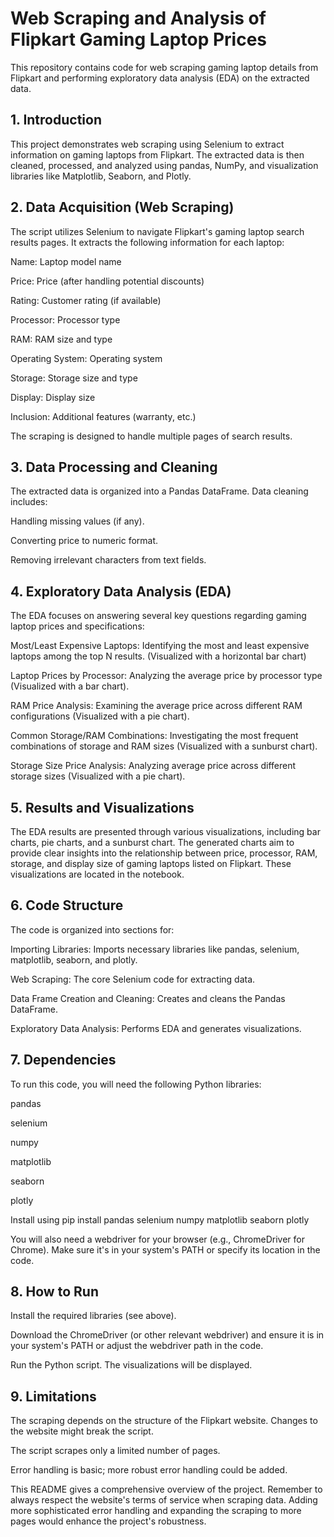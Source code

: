 # Web Scraping and Analysis of Flipkart Gaming Laptop Prices
This repository contains code for web scraping gaming laptop details from Flipkart and performing exploratory data analysis (EDA) on the extracted data.

## 1. Introduction
This project demonstrates web scraping using Selenium to extract information on gaming laptops from Flipkart. The extracted data is then cleaned, processed, and analyzed using pandas, NumPy, and visualization libraries like Matplotlib, Seaborn, and Plotly.

## 2. Data Acquisition (Web Scraping)
The script utilizes Selenium to navigate Flipkart's gaming laptop search results pages. It extracts the following information for each laptop:

Name: Laptop model name

Price: Price (after handling potential discounts)

Rating: Customer rating (if available)

Processor: Processor type

RAM: RAM size and type

Operating System: Operating system

Storage: Storage size and type

Display: Display size

Inclusion: Additional features (warranty, etc.)

The scraping is designed to handle multiple pages of search results.

## 3. Data Processing and Cleaning
The extracted data is organized into a Pandas DataFrame. Data cleaning includes:

Handling missing values (if any).

Converting price to numeric format.

Removing irrelevant characters from text fields.

## 4. Exploratory Data Analysis (EDA)
The EDA focuses on answering several key questions regarding gaming laptop prices and specifications:

Most/Least Expensive Laptops: Identifying the most and least expensive laptops among the top N results. (Visualized with a horizontal bar chart)

Laptop Prices by Processor: Analyzing the average price by processor type (Visualized with a bar chart).

RAM Price Analysis: Examining the average price across different RAM configurations (Visualized with a pie chart).

Common Storage/RAM Combinations: Investigating the most frequent combinations of storage and RAM sizes (Visualized with a sunburst chart).

Storage Size Price Analysis: Analyzing average price across different storage sizes (Visualized with a pie chart).

## 5. Results and Visualizations
The EDA results are presented through various visualizations, including bar charts, pie charts, and a sunburst chart. The generated charts aim to provide clear insights into the relationship between price, processor, RAM, storage, and display size of gaming laptops listed on Flipkart. These visualizations are located in the notebook.

## 6. Code Structure
The code is organized into sections for:

Importing Libraries: Imports necessary libraries like pandas, selenium, matplotlib, seaborn, and plotly.

Web Scraping: The core Selenium code for extracting data.

Data Frame Creation and Cleaning: Creates and cleans the Pandas DataFrame.

Exploratory Data Analysis: Performs EDA and generates visualizations.

## 7. Dependencies
To run this code, you will need the following Python libraries:

pandas

selenium

numpy

matplotlib

seaborn

plotly

Install using pip install pandas selenium numpy matplotlib seaborn plotly

You will also need a webdriver for your browser (e.g., ChromeDriver for Chrome). Make sure it's in your system's PATH or specify its location in the code.

## 8. How to Run
Install the required libraries (see above).

Download the ChromeDriver (or other relevant webdriver) and ensure it is in your system's PATH or adjust the webdriver path in the code.

Run the Python script. The visualizations will be displayed.

## 9. Limitations
The scraping depends on the structure of the Flipkart website. Changes to the website might break the script.

The script scrapes only a limited number of pages.

Error handling is basic; more robust error handling could be added.

This README gives a comprehensive overview of the project. Remember to always respect the website's terms of service when scraping data. Adding more sophisticated error handling and expanding the scraping to more pages would enhance the project's robustness.
